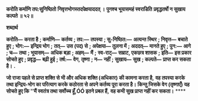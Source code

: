 **करोति कर्माणि तप:सुनिष्ठितो** **निवृत्तभोगस्तदपेक्षयाददत् ।** **पुनश्च भूयासमहं स्वराडिति** **प्रवृद्धतर्षो न सुखाय कल्पते ॥ ५२॥** 

**शब्दार्थ** 

**करोति—** **करता है** **; कर्माणि—** **कर्तव्य** **; तप:—** **तपस्या** **; सु-निष्ठित:—** **अत्यन्त स्थिर** **; निवृत्त—** **बचाते हुए** **; भोग:—** **इन्द्रिय भोग** **;** **तत्—** **उस (पद) से** **; अपेक्षया—** **तुलना में** **; अददत्—** **मानते हुए** **; पुन:—** **आगे** **; च—** **तथा** **; भूयासम्—** **अधिक बड़ा** **; अहम्—** **मैं** **;** **स्व-राट्—** **सम्राट, एकछत्र शासक** **; इति—** **इस प्रकार सोचते हुए** **; प्रवृद्ध—** **बढ़ी हुई** **; तर्ष:—** **वेग, तृष्णा** **; न—** **नहीं** **; सुखाय—** **सुख** **; कल्पते—** **प्राप्त कर सकता है।** **.** 

**जो राजा पहले से प्राप्त शक्ति से भी और अधिक शक्ति (अधिकार) की कामना करता है,** **वह तपस्या करके तथा इन्द्रिय-भोग का परित्याग करके कठोरता से अपने कर्तव्य पूरा करता है।** **किन्तु जिसके वेग (तृष्णाएँ) यह सोचते हुए कि ''मैं स्वतंत्र तथा सर्वोच्च हूँ,ÓÓ इतने प्रबल हैं,** **वह कभी सुख प्राप्त नहीं कर सकता।** **** 